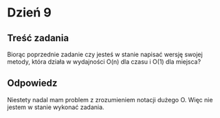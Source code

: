 # Dzień 9

## Treść zadania
Biorąc poprzednie zadanie czy jesteś w stanie napisać wersję swojej metody, która działa w wydajności O(n) dla czasu i O(1) dla miejsca?  

## Odpowiedz
Niestety nadal mam problem z zrozumieniem notacji dużego O. Więc nie jestem w stanie wykonać zadania.
